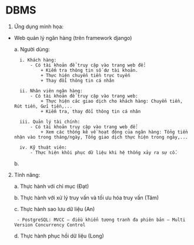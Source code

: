# DBMS

1. Ứng dụng minh họa:

- Web quản lý ngân hàng (trên framework django)

    a. Người dùng:
    
        i. Khách hàng:
            - Có tài khoản để truy cập vào trang web để: 
                + Kiểm tra thông tin số dư tài khoản.
                + Thực hiện chuyển tiền trực tuyến
                + Thay đổi thông tin cá nhân
            
        ii. Nhân viên ngân hàng:
            - Có tài khoản để truy cập vào trang web:
                + Thực hiện các giao dịch cho khách hàng: Chuyển tiền, Rút tiền, Gửi tiền,...
                + Kiểm tra, thay đổi thông tin cá nhân
        
        iii. Quản lý tài chính:
            - Có tài khoản truy cập vào trang web để:
                + Xem các thống kê về hoạt động của ngân hàng: Tổng tiền nhận vào trong tháng/ngày, Tổng giao dịch thực hiện trong ngày,...

        iv. Kỹ thuật viên:
            - Thực hiện khôi phục dữ liệu khi hệ thống xảy ra sự cố.
        
    b.

2. Tính năng:

    a. Thực hành với chỉ mục (Đạt)

    b. Thực hành với xử lý truy vấn và tối ưu hóa truy vấn (Tâm)

    c. Thực hành sao lưu dữ liệu (An)
    
        - PostgreSQL: MVCC – điều khiển tương tranh đa phiên bản – Multi Version Concurrency Control

    d. Thực hành phục hồi dữ liệu (Long)
